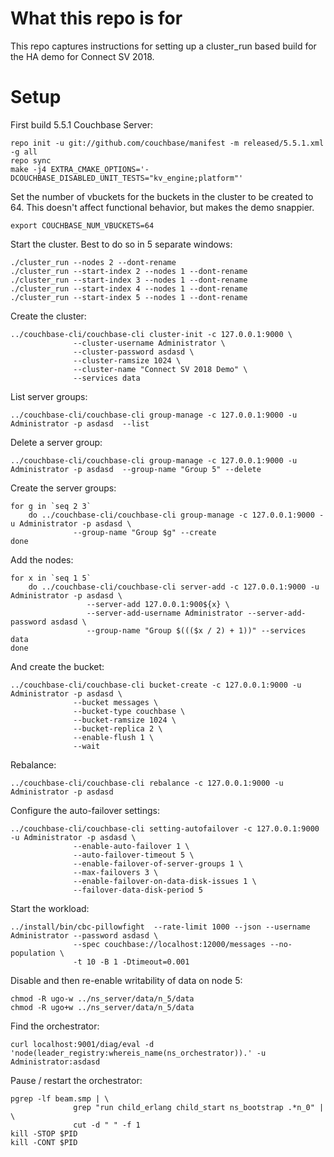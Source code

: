 # What this repo is for 
This repo captures instructions for setting up a cluster_run based build 
for the HA demo for Connect SV 2018.

# Setup
First build 5.5.1 Couchbase Server:
 
```
repo init -u git://github.com/couchbase/manifest -m released/5.5.1.xml -g all
repo sync
make -j4 EXTRA_CMAKE_OPTIONS='-DCOUCHBASE_DISABLED_UNIT_TESTS="kv_engine;platform"'
```

Set the number of vbuckets for the buckets in the cluster to be created to 64.
This doesn't affect functional behavior, but makes the demo snappier.
```
export COUCHBASE_NUM_VBUCKETS=64
```

Start the cluster. Best to do so in 5 separate windows:

```
./cluster_run --nodes 2 --dont-rename
./cluster_run --start-index 2 --nodes 1 --dont-rename 
./cluster_run --start-index 3 --nodes 1 --dont-rename 
./cluster_run --start-index 4 --nodes 1 --dont-rename 
./cluster_run --start-index 5 --nodes 1 --dont-rename 
```

Create the cluster:

```
../couchbase-cli/couchbase-cli cluster-init -c 127.0.0.1:9000 \
              --cluster-username Administrator \
              --cluster-password asdasd \
              --cluster-ramsize 1024 \
              --cluster-name "Connect SV 2018 Demo" \
              --services data
```

List server groups:
```
../couchbase-cli/couchbase-cli group-manage -c 127.0.0.1:9000 -u Administrator -p asdasd  --list
```

Delete a server group:
```
../couchbase-cli/couchbase-cli group-manage -c 127.0.0.1:9000 -u Administrator -p asdasd  --group-name "Group 5" --delete
```

Create the server groups:
```
for g in `seq 2 3`
    do ../couchbase-cli/couchbase-cli group-manage -c 127.0.0.1:9000 -u Administrator -p asdasd \
              --group-name "Group $g" --create
done
```

Add the nodes:
```
for x in `seq 1 5`
    do ../couchbase-cli/couchbase-cli server-add -c 127.0.0.1:9000 -u Administrator -p asdasd \
                 --server-add 127.0.0.1:900${x} \
                 --server-add-username Administrator --server-add-password asdasd \
                 --group-name "Group $((($x / 2) + 1))" --services data
done
```

And create the bucket:
```
../couchbase-cli/couchbase-cli bucket-create -c 127.0.0.1:9000 -u Administrator -p asdasd \
              --bucket messages \
              --bucket-type couchbase \
              --bucket-ramsize 1024 \
              --bucket-replica 2 \
              --enable-flush 1 \
              --wait
```

Rebalance:

```
../couchbase-cli/couchbase-cli rebalance -c 127.0.0.1:9000 -u Administrator -p asdasd 
```

Configure the auto-failover settings:
```
../couchbase-cli/couchbase-cli setting-autofailover -c 127.0.0.1:9000 -u Administrator -p asdasd \
              --enable-auto-failover 1 \
              --auto-failover-timeout 5 \
              --enable-failover-of-server-groups 1 \
              --max-failovers 3 \
              --enable-failover-on-data-disk-issues 1 \
              --failover-data-disk-period 5
```

Start the workload:
```
../install/bin/cbc-pillowfight  --rate-limit 1000 --json --username Administrator --password asdasd \
              --spec couchbase://localhost:12000/messages --no-population \
              -t 10 -B 1 -Dtimeout=0.001 
```


Disable and then re-enable writability of data on node 5:
```
chmod -R ugo-w ../ns_server/data/n_5/data
chmod -R ugo+w ../ns_server/data/n_5/data
```

Find the orchestrator:
```
curl localhost:9001/diag/eval -d 'node(leader_registry:whereis_name(ns_orchestrator)).' -u Administrator:asdasd
```

Pause / restart the orchestrator:

```
pgrep -lf beam.smp | \
              grep "run child_erlang child_start ns_bootstrap .*n_0" | \ 
              cut -d " " -f 1
kill -STOP $PID
kill -CONT $PID
```
